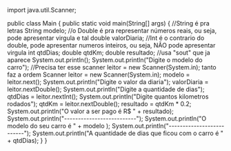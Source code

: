import java.util.Scanner;

public class Main {
    public static void main(String[] args) {
    //String é pra letras
        String modelo;
    //o Double é pra representar números reais, ou seja, pode apresentar virgula e tal
        double valorDiaria;
    //Int é o contrario do double, pode apresentar numeros inteiros, ou seja, NÃO pode apresentar virgula
        int qtdDias;
        double qtdKm;
        double resultado;
    //usa "sout" que ja aparece System.out.println();
        System.out.println("Digite o modelo do carro");
    //Precisa ter esse scanner leitor = new Scanner(System.in); tanto faz a ordem
        Scanner leitor = new Scanner(System.in);
        modelo = leitor.next();
        System.out.println("Digite o valor da diaria");
        valorDiaria = leitor.nextDouble();
        System.out.println("Digite a quantidade de dias");
        qtdDias = leitor.nextInt();
        System.out.println("Digite quantos kilometros rodados");
        qtdKm = leitor.nextDouble();
        resultado = qtdKm * 0.2;
        System.out.println("O valor a ser pago é R$ " + resultado);
        System.out.println("--------------------------");
        System.out.println("O modelo do seu carro é " + modelo );
        System.out.println("--------------------------");
        System.out.println("A quantidade de dias que ficou com o carro é " + qtdDias);
    }
}

